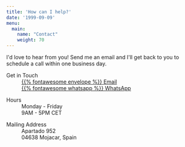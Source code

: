 ```yaml
---
title: 'How can I help?'
date: '1999-09-09'
menu:
  main:
    name: "Contact"
    weight: 70
---
```


I'd love to hear from you! Send me an email and I'll get back to you to
schedule a call within one business day.

<div class="d-flex justify-content-between mt-5">
    <dl>
        <dt>Get in Touch</dt>
        <dd>
            <a href="mailto:geert@elt.ink" aria-label="Email">
                {{% fontawesome envelope %}} Email
            </a>
            <br />
            <a href="https://wa.me/34673288434" aria-label="WhatsApp">
                {{% fontawesome whatsapp %}} WhatsApp
            </a>
        </dd>
    </dl>
    <dl>
        <dt>Hours</dt>
        <dd>
            Monday - Friday<br />
            9AM - 5PM CET
        </dd>
    </dl>
    <dl>
        <dt>Mailing Address</dt>
        <dd>
            Apartado 952<br />
            04638 Mojacar, Spain
        </dd>
    </dl>
</div>
